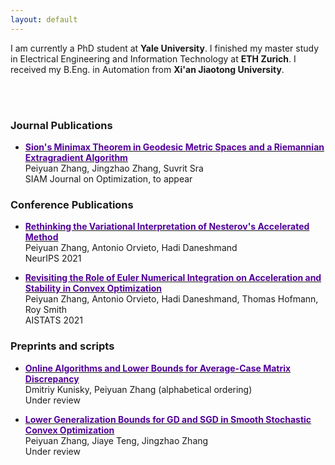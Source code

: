 ```yaml
---
layout: default
---
```


I am currently a PhD student at **Yale University**. I finished my master study in Electrical Engineering and Information Technology at **ETH Zurich**.  I received my B.Eng. in Automation from **Xi'an Jiaotong University**. 

<br/><br/>

### Journal Publications
* [<span style="color:#520099">**Sion's Minimax Theorem in Geodesic Metric Spaces and a Riemannian Extragradient Algorithm**</span>](https://arxiv.org/abs/2202.06950) <br />
  Peiyuan Zhang, Jingzhao Zhang, Suvrit Sra <br />
  SIAM Journal on Optimization, to appear

### Conference Publications
* [<span style="color:#520099;">**Rethinking the Variational Interpretation of Nesterov's Accelerated Method**</span>](https://arxiv.org/abs/2107.05040) <br />
  Peiyuan Zhang, Antonio Orvieto, Hadi Daneshmand <br />
  NeurIPS 2021
  
* [<span style="color:#520099;">**Revisiting the Role of Euler Numerical Integration on Acceleration and Stability in Convex Optimization**</span>](https://arxiv.org/abs/2102.11537) <br />
  Peiyuan Zhang, Antonio Orvieto, Hadi Daneshmand, Thomas Hofmann, Roy Smith <br />
  AISTATS 2021
  
### Preprints and scripts
* [<span style="color:#520099;">**Online Algorithms and Lower Bounds for Average-Case Matrix Discrepancy**</span>](https://arxiv.org/abs/2307.10055) <br />
  Dmitriy Kunisky, Peiyuan Zhang (alphabetical ordering) <br />
  Under review
 
* [<span style="color:#520099;">**Lower Generalization Bounds for GD and SGD in Smooth Stochastic Convex Optimization**</span>](https://arxiv.org/abs/2303.10758) <br />
  Peiyuan Zhang, Jiaye Teng, Jingzhao Zhang <br />
  Under review


